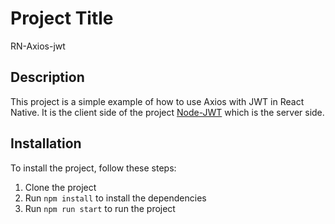 # Project Title

RN-Axios-jwt

## Description

This project is a simple example of how to use Axios with JWT in React Native.
It is the client side of the project [Node-JWT](https://github.com/walterayiego/jwt-getting-started) which is the server side.

## Installation

To install the project, follow these steps:

1. Clone the project
2. Run `npm install` to install the dependencies
3. Run `npm run start` to run the project
